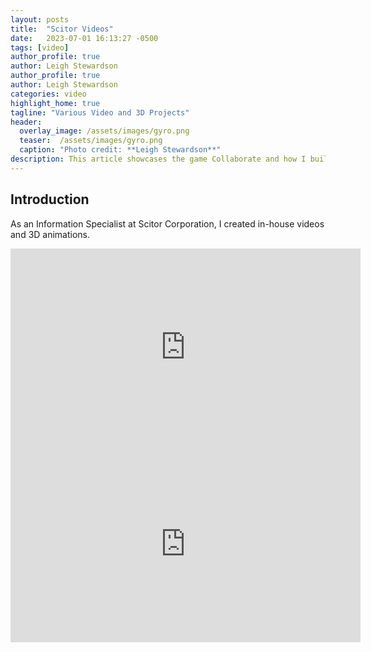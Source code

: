 ```yaml
---
layout: posts
title:  "Scitor Videos"
date:   2023-07-01 16:13:27 -0500
tags: [video]
author_profile: true
author: Leigh Stewardson
author_profile: true
author: Leigh Stewardson
categories: video
highlight_home: true
tagline: "Various Video and 3D Projects"
header:
  overlay_image: /assets/images/gyro.png
  teaser:  /assets/images/gyro.png
  caption: "Photo credit: **Leigh Stewardson**"
description: This article showcases the game Collaborate and how I build it.
---
```


## Introduction
As an Information Specialist at Scitor Corporation, I created in-house videos and 3D animations.

<iframe width="560" height="315" src="https://www.youtube.com/embed/8-6ddXqW9W4?si=a4JN1Dp34OP5aPkK" title="YouTube video player" frameborder="0" allow="accelerometer; autoplay; clipboard-write; encrypted-media; gyroscope; picture-in-picture; web-share" allowfullscreen></iframe>

<iframe width="560" height="315" src="https://www.youtube.com/embed/yiSOaidlxSQ?si=8Tw5fhrKxzK9R0MR" title="YouTube video player" frameborder="0" allow="accelerometer; autoplay; clipboard-write; encrypted-media; gyroscope; picture-in-picture; web-share" allowfullscreen></iframe>
